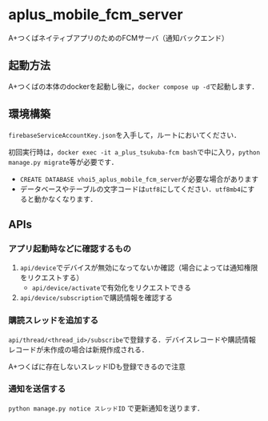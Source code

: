 # aplus_mobile_fcm_server

A+つくばネイティブアプリのためのFCMサーバ（通知バックエンド）

## 起動方法
A+つくばの本体のdockerを起動し後に，`docker compose up -d`で起動します．

## 環境構築
`firebaseServiceAccountKey.json`を入手して，ルートにおいてください．

初回実行時は，`docker exec -it a_plus_tsukuba-fcm bash`で中に入り，`python manage.py migrate`等が必要です．

 - `CREATE DATABASE vhoi5_aplus_mobile_fcm_server`が必要な場合があります
 - データベースやテーブルの文字コードは`utf8`にしてください．`utf8mb4`にすると動かなくなります．

## APIs
### アプリ起動時などに確認するもの

1. `api/device`でデバイスが無効になってないか確認（場合によっては通知権限をリクエストする）
    - `api/device/activate`で有効化をリクエストできる
2. `api/device/subscription`で購読情報を確認する

### 購読スレッドを追加する

`api/thread/<thread_id>/subscribe`で登録する．デバイスレコードや購読情報レコードが未作成の場合は新規作成される．

A+つくばに存在しないスレッドIDも登録できるので注意

### 通知を送信する
```python manage.py notice スレッドID```
で更新通知を送ります．
